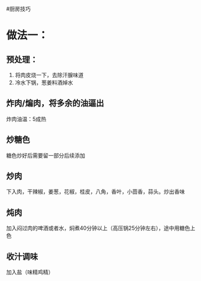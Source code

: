 #厨房技巧 
# 做法一：
## 预处理：
1. 将肉皮烧一下，去除汗腺味道
2. 冷水下锅，葱姜料酒焯水
## 炸肉/煸肉，将多余的油逼出
炸肉油温：5成热
## 炒糖色
糖色炒好后需要留一部分后续添加
## 炒肉
下入肉，干辣椒，姜葱，花椒，桂皮，八角，香叶，小茴香，蒜头。炒出香味
## 炖肉
加入闷过肉的啤酒或者水，焖煮40分钟以上（高压锅25分钟左右），途中用糖色上色
## 收汁调味
加入盐（味精鸡精）